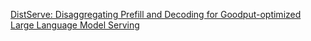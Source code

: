 

[DistServe: Disaggregating Prefill and Decoding for Goodput-optimized Large Language Model Serving](https://arxiv.org/pdf/2401.11181v1)
